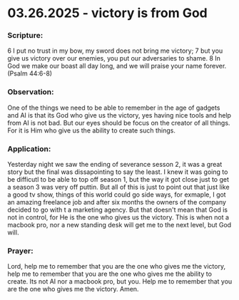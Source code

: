 # 03.26.2025 - victory is from God

### Scripture:
6 I put no trust in my bow,
my sword does not bring me victory;
7 but you give us victory over our enemies,
you put our adversaries to shame.
8 In God we make our boast all day long,
and we will praise your name forever.
(Psalm 44:6-8)

### Observation:
One of the things we need to be able to remember in the age of gadgets and AI is that its God who give us the victory, yes having nice tools
and help from AI is not bad. But our eyes should be focus on the creator of all things. For it is Him who give us the ability to create such things.

### Application:
Yesterday night we saw the ending of severance sesson 2, it was a great story but the final was dissapointing to say the least.
I knew it was going to be difficutl to be able to top off season 1, but the way it got close just to get a season 3 was very off puttin.
But all of this is just to point out that just like a good tv show, things of this world could go side ways, for exmaple, I got an amazing freelance job
and after six months the owners of the company decided to go with t a marketing agency. But that doesn't mean that God is not in control, for He is the one who gives us the victory.
This is when not a macbook pro, nor a new standing desk will get me to the next level, but God will.

### Prayer:
Lord, help me to remember that you are the one who gives me the victory, help me to remember that you are the one who gives me the ability to create.
Its not AI nor a macbook pro, but you. Help me to remember that you are the one who gives me the victory. Amen.

